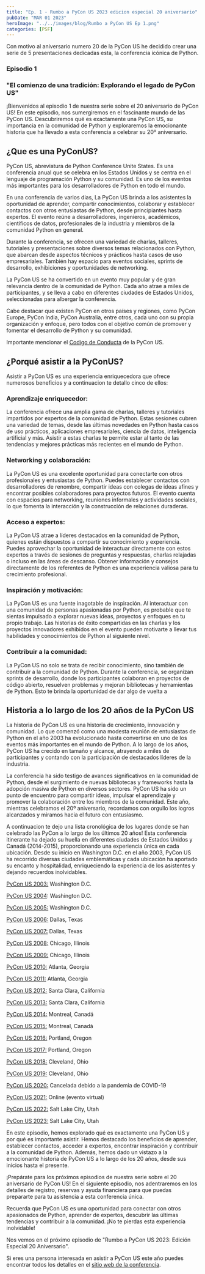 ```yaml
---
title: "Ep. 1 - Rumbo a PyCon US 2023 edicion especial 20 aniversario"
pubDate: "MAR 01 2023"
heroImage: "../../images/blog/Rumbo a PyCon US Ep 1.png"
categories: [PSF]
---
```


Con motivo al aniversario numero 20 de la PyCon US he decidido crear una serie
de 5 presentaciones dedicadas esta, la conferencia icónica de Python.

### **Episodio 1**

### "El comienzo de una tradición: Explorando el legado de PyCon US"

¡Bienvenidos al episodio 1 de nuestra serie sobre el 20 aniversario de PyCon US!
En este episodio, nos sumergiremos en el fascinante mundo de las PyCon US.
Descubriremos qué es exactamente una PyCon US, su importancia en la comunidad de
Python y exploraremos la emocionante historia que ha llevado a esta conferencia
a celebrar su 20º aniversario.

## ¿Que es una PyConUS?

PyCon US, abreviatura de Python Conference Unite States. Es una conferencia
anual que se celebra en los Estados Unidos y se centra en el lenguaje de
programación Python y su comunidad. Es uno de los eventos más importantes para
los desarrolladores de Python en todo el mundo.

En una conferencia de varios dias, La PyCon US brinda a los asistentes la
oportunidad de aprender, compartir conocimientos, colaborar y establecer
contactos con otros entusiastas de Python, desde principiantes hasta expertos.
El evento reúne a desarrolladores, ingenieros, académicos, científicos de datos,
profesionales de la industria y miembros de la comunidad Python en general.

Durante la conferencia, se ofrecen una variedad de charlas, talleres, tutoriales
y presentaciones sobre diversos temas relacionados con Python, que abarcan desde
aspectos técnicos y prácticos hasta casos de uso empresariales. También hay
espacio para eventos sociales, sprints de desarrollo, exhibiciones y
oportunidades de networking.

La PyCon US se ha convertido en un evento muy popular y de gran relevancia
dentro de la comunidad de Python. Cada año atrae a miles de participantes, y se
lleva a cabo en diferentes ciudades de Estados Unidos, seleccionadas para
albergar la conferencia.

Cabe destacar que existen PyCon en otros países y regiones, como PyCon Europe,
PyCon India, PyCon Australia, entre otros, cada uno con su propia organización y
enfoque, pero todos con el objetivo común de promover y fomentar el desarrollo
de Python y su comunidad.

Importante mencionar el
[<u>Codigo de Conducta</u>](https://us.pycon.org/2023/about/code-of-conduct/) de
la PyCon US.

## ¿Porqué asistir a la PyConUS?

Asistir a PyCon US es una experiencia enriquecedora que ofrece numerosos
beneficios y a continuacion te detallo cinco de ellos:

### Aprendizaje enriquecedor:

La conferencia ofrece una amplia gama de charlas, talleres y tutoriales
impartidos por expertos de la comunidad de Python. Estas sesiones cubren una
variedad de temas, desde las últimas novedades en Python hasta casos de uso
prácticos, aplicaciones empresariales, ciencia de datos, inteligencia artificial
y más. Asistir a estas charlas te permite estar al tanto de las tendencias y
mejores prácticas más recientes en el mundo de Python.

### Networking y colaboración:

La PyCon US es una excelente oportunidad para conectarte con otros profesionales
y entusiastas de Python. Puedes establecer contactos con desarrolladores de
renombre, compartir ideas con colegas de ideas afines y encontrar posibles
colaboradores para proyectos futuros. El evento cuenta con espacios para
networking, reuniones informales y actividades sociales, lo que fomenta la
interacción y la construcción de relaciones duraderas.

### Acceso a expertos:

La PyCon US atrae a líderes destacados en la comunidad de Python, quienes están
dispuestos a compartir su conocimiento y experiencia. Puedes aprovechar la
oportunidad de interactuar directamente con estos expertos a través de sesiones
de preguntas y respuestas, charlas relajadas o incluso en las áreas de descanso.
Obtener información y consejos directamente de los referentes de Python es una
experiencia valiosa para tu crecimiento profesional.

### Inspiración y motivación:

La PyCon US es una fuente inagotable de inspiración. Al interactuar con una
comunidad de personas apasionadas por Python, es probable que te sientas
impulsado a explorar nuevas ideas, proyectos y enfoques en tu propio trabajo.
Las historias de éxito compartidas en las charlas y los proyectos innovadores
exhibidos en el evento pueden motivarte a llevar tus habilidades y conocimientos
de Python al siguiente nivel.

### Contribuir a la comunidad:

La PyCon US no solo se trata de recibir conocimiento, sino también de contribuir
a la comunidad de Python. Durante la conferencia, se organizan sprints de
desarrollo, donde los participantes colaboran en proyectos de código abierto,
resuelven problemas y mejoran bibliotecas y herramientas de Python. Esto te
brinda la oportunidad de dar algo de vuelta a

## Historia a lo largo de los 20 años de la PyCon US

La historia de PyCon US es una historia de crecimiento, innovación y comunidad.
Lo que comenzó como una modesta reunión de entusiastas de Python en el año 2003
ha evolucionado hasta convertirse en uno de los eventos más importantes en el
mundo de Python. A lo largo de los años, PyCon US ha crecido en tamaño y
alcance, atrayendo a miles de participantes y contando con la participación de
destacados líderes de la industria.

La conferencia ha sido testigo de avances significativos en la comunidad de
Python, desde el surgimiento de nuevas bibliotecas y frameworks hasta la
adopción masiva de Python en diversos sectores. PyCon US ha sido un punto de
encuentro para compartir ideas, impulsar el aprendizaje y promover la
colaboración entre los miembros de la comunidad. Este año, mientras celebramos
el 20º aniversario, recordamos con orgullo los logros alcanzados y miramos hacia
el futuro con entusiasmo.

A continuacion te dejo una lista cronológica de los lugares donde se han
celebrado las PyCon a lo largo de los últimos 20 años! Esta conferencia
itinerante ha dejado su huella en diferentes ciudades de Estados Unidos y Canadá
(2014-2015), proporcionando una experiencia única en cada ubicación. Desde su
inicio en Washington D.C. en el año 2003, PyCon US ha recorrido diversas
ciudades emblemáticas y cada ubicación ha aportado su encanto y hospitalidad,
enriqueciendo la experiencia de los asistentes y dejando recuerdos inolvidables.

[<u>PyCon US 2003:</u>](https://www.linuxjournal.com/article/6800) Washington
D.C.

[<u>PyCon US 2004</u>](https://www.python.org/psf/press-release/pr20040209/):
Washington D.C.

[<u>PyCon US 2005:</u>](https://lwn.net/Articles/117267/) Washington D.C.

[<u>PyCon US 2006:</u>](https://wiki.python.org/moin/PyCon2006) Dallas, Texas

[<u>PyCon US 2007:</u>](https://wiki.python.org/moin/PyCon2007) Dallas, Texas

[<u>PyCon US 2008:</u>](https://wiki.python.org/moin/PyCon2008) Chicago,
Illinois

[<u>PyCon US 2009:</u>](https://wiki.python.org/moin/PyCon2009) Chicago,
Illinois

[<u>PyCon US 2010:</u>](https://wiki.python.org/moin/PyCon2010) Atlanta, Georgia

[<u>PyCon US 2011:</u>](https://wiki.python.org/moin/PyCon2011) Atlanta, Georgia

[<u>PyCon US 2012:</u>](https://wiki.python.org/moin/PyCon2012) Santa Clara,
California

[<u>PyCon US 2013:</u>](https://us.pycon.org/2013/) Santa Clara, California

[<u>PyCon US 2014:</u>](https://us.pycon.org/2014/) Montreal, Canadá

[<u>PyCon US 2015:</u>](https://us.pycon.org/2015/) Montreal, Canadá

[<u>PyCon US 2016:</u>](https://us.pycon.org/2016/) Portland, Oregon

[<u>PyCon US 2017:</u>](https://us.pycon.org/2017/) Portland, Oregon

[<u>PyCon US 2018:</u>](https://us.pycon.org/2018/) Cleveland, Ohio

[<u>PyCon US 2019:</u>](https://us.pycon.org/2019/) Cleveland, Ohio

[<u>PyCon US 2020:</u>](https://us.pycon.org/2020/) Cancelada debido a la
pandemia de COVID-19

[<u>PyCon US 2021:</u>](https://us.pycon.org/2021/) Online (evento virtual)

[<u>PyCon US 2022:</u>](https://us.pycon.org/2022/) Salt Lake City, Utah

[<u>PyCon US 2023:</u>](https://us.pycon.org/2023/) Salt Lake City, Utah

En este episodio, hemos explorado qué es exactamente una PyCon US y por qué es
importante asistir. Hemos destacado los beneficios de aprender, establecer
contactos, acceder a expertos, encontrar inspiración y contribuir a la comunidad
de Python. Además, hemos dado un vistazo a la emocionante historia de PyCon US a
lo largo de los 20 años, desde sus inicios hasta el presente.

¡Prepárate para los próximos episodios de nuestra serie sobre el 20 aniversario
de PyCon US! En el siguiente episodio, nos adentraremos en los detalles de
registro, reservas y ayuda financiera para que puedas prepararte para tu
asistencia a esta conferencia única.

Recuerda que PyCon US es una oportunidad para conectar con otros apasionados de
Python, aprender de expertos, descubrir las últimas tendencias y contribuir a la
comunidad. ¡No te pierdas esta experiencia inolvidable!

Nos vemos en el próximo episodio de "Rumbo a PyCon US 2023: Edición Especial 20
Aniversario".

Si eres una persona interesada en asistir a PyCon US este año puedes encontrar
todos los detalles en el
[<u>sitio web de la conferencia</u>](https://us.pycon.org/2023/).
